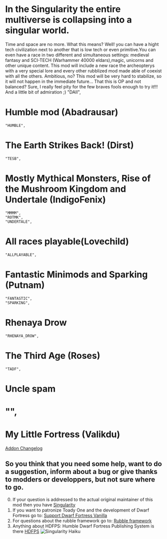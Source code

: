 # In the Singularity the entire multiverse is collapsing into a singular world. 
Time and space are no more. What this means? Well! you can have a hight tech civilization next to another that is low tech or even primitive.You can even have a race in two different and simultaneous settings: medieval fantasy and SCI-TECH (Warhammer 40000 eldars),magic, unicorns and other unique content.
This mod will include a new race the archeopterys with a very special lore and every other rubblized mod made able of coexist with all the others. Ambitious, no?
This mod will be very hard to stabilize, so it will not happen in the immediate future... That this is OP and not balanced? Sure, I really feel pity for the few braves fools enough to try it!!!
And a little bit of admiration ;) 
	"DAII",
# Humble mod (Abadrausar)
	"HUMBLE",
# The Earth Strikes Back! (Dirst)
	"TESB",
# Mostly Mythical Monsters, Rise of the Mushroom Kingdom and Undertale (IndigoFenix)	
	"MMMM",
	"ROTMK",
	"UNDERTALE",
# All races playable(Lovechild)
	"ALLPLAYABLE",
# Fantastic Minimods and Sparking (Putnam)
	"FANTASTIC",
	"SPARKING",
# Rhenaya Drow
	"RHENAYA_DROW",
# The Third Age (Roses)
	"TADF",
# Uncle spam 
#	"",
# My Little Fortress (Valikdu)

[Addon Changelog](/addonfile?addon=Abadrausar___Singularity&file=___version_Abadrausar___Singularity_1.0.md)
## So you think that you need some help, want to do a suggestion, inform about a bug or give thanks to modders or developpers, but not sure where to go.
0. If your question is addressed to the actual original maintainer of this mod then you have [Singularity](http://www.bay12forums.com/smf/index.php?topic=157300.0)
1. If you want to patronize Toady One and the development of Dwarf Fortress go to: [Support Dwarf Fortress Vanilla](http://www.bay12games.com/support.html)
2. For questions about the rubble framework go to: [Rubble framework](http://www.bay12forums.com/smf/index.php?topic=154304.0)
3. Anything about HDFPS: Humble Dwarf Fortress Publishing System is there [HDFPS](http://www.bay12forums.com/smf/index.php?topic=157300.0)
![Singularity Haiku](https://s-media-cache-ak0.pinimg.com/236x/57/7b/3c/577b3c221b6ebdc218c347d1260a102e.jpg)